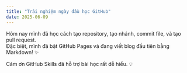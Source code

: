 ```yaml
---
title: "Trải nghiệm ngày đầu học GitHub"
date: 2025-06-09
---
```


Hôm nay mình đã học cách tạo repository, tạo nhánh, commit file, và tạo pull request.  
Đặc biệt, mình đã bật GitHub Pages và đang viết blog đầu tiên bằng Markdown! ✨

Cảm ơn GitHub Skills đã hỗ trợ bài học rất dễ hiểu. 💡
